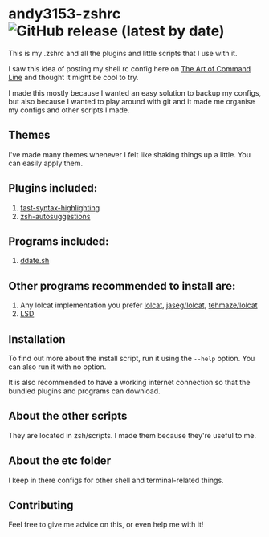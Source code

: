 # andy3153-zshrc ![GitHub release (latest by date)](https://img.shields.io/github/v/release/Andy3153/andy3153-zshrc)
This is my .zshrc and all the plugins and little scripts that I use with it.

I saw this idea of posting my shell rc config here on [The Art of Command Line](https://github.com/jlevy/the-art-of-command-line) and thought it might be cool to try.

I made this mostly because I wanted an easy solution to backup my configs, but also because I wanted to play around with git and it made me organise my configs and other scripts I made.

## Themes
I've made many themes whenever I felt like shaking things up a little. You can easily apply them.

## Plugins included:
  1. [fast-syntax-highlighting](https://github.com/zdharma/fast-syntax-highlighting)
  2. [zsh-autosuggestions](https://github.com/zsh-users/zsh-autosuggestions)

## Programs included:
  1. [ddate.sh](https://github.com/bake/ddate.sh)

## Other programs recommended to install are:
  1. Any lolcat implementation you prefer [lolcat](https://github.com/busyloop/lolcat), [jaseg/lolcat](https://github.com/jaseg/lolcat), [tehmaze/lolcat](https://github.com/tehmaze/lolcat)
  2. [LSD](https://github.com/Peltoche/lsd)

## Installation
To find out more about the install script, run it using the `--help` option. You can also run it with no option.

It is also recommended to have a working internet connection so that the bundled plugins and programs can download.

## About the other scripts
They are located in zsh/scripts. I made them because they're useful to me.

## About the etc folder
I keep in there configs for other shell and terminal-related things.

## Contributing
Feel free to give me advice on this, or even help me with it!
